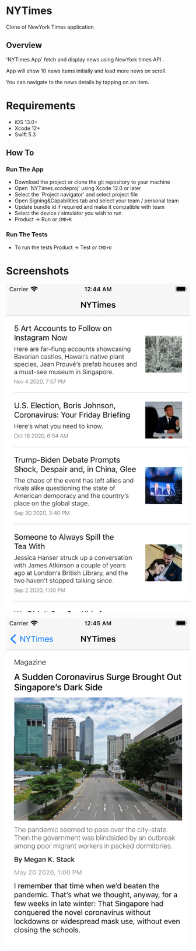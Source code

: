 # NYTimes
Clone of NewYork Times application

## Overview

'NYTimes App' fetch and display news using NewYork times API .

App will show 10 news items initially and load more news on scroll.

You can navigate to the news details by tapping on an item.

# Requirements

- iOS 13.0+
- Xcode 12+
- Swift 5.3

## How To

### Run The App

- Download the project or clone the git repository to your machine
- Open 'NYTimes.xcodeproj' using Xcode 12.0 or later
- Select the 'Project navigator' and select project file
- Open Signing&Capabilities tab and select your team / personal team
- Update bundle id if required and make it compatible with team
- Select the device / simulator you wish to run
- Product -> Run or `CMD+R`

### Run The Tests

- To run the tests Product -> Test or `CMD+U`

# Screenshots

![alt text](https://github.com/christijk/NYTimes/blob/main/NYTimes/Screenshots/Simulator%20Screen%20Shot%20-%20iPhone%208%20-%202020-11-13%20at%2000.44.33.png)



![alt text](https://github.com/christijk/NYTimes/blob/main/NYTimes/Screenshots/Simulator%20Screen%20Shot%20-%20iPhone%208%20-%202020-11-13%20at%2000.45.51.png)



